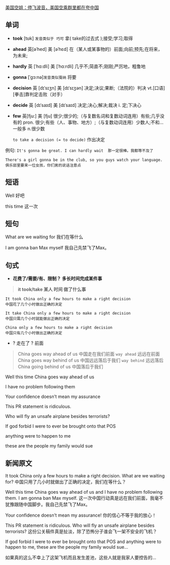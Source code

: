 
[美国空姐：停飞波音，美国空乘群里都在夸中国](https://www.guancha.cn/AjaMo/2019_03_15_493645.shtml)



## 单词

- **took** [tʊk] `发音类似于 巧可`  拿( take的过去式 );接受;学习;取得

- **ahead** 英[əˈhed]  美 [əˈhɛd]  在（某人或某事物的）前面;向前;预先;在将来，为未来;

- **hardly** 英 [ˈhɑ:dli]   美 [ˈhɑ:rdli]   几乎不;简直不;刚刚;严厉地，粗鲁地

- **gonna** [ˈgɔ:nə]`发音类似戛纳`  将要
- **decision**  英 [dɪˈsɪʒn]   美 [dɪˈsɪʒən] 决定;决议;果断;（法院的）判决 vt.[口语][拳击]靠判定击败（对手） 

- **decide** 英 [dɪˈsaɪd]   美 [dɪˈsaɪd] 决定;决心;解决;裁决 i. 定;下决心

- **few**  英[fju:]   美 [fju]  很少;很少的;（与复数名词和复数动词连用）有些;几乎没有的 pron. 很少;有些（人、事物、地方）;（与复数动词连用）少数人;不和…一般多 n.很少数

  `to take a decision (= to decide)` 作出决定


例句: `It's gonna be great. I can hardly wait  那一定很棒。我都等不及了`

`There's a girl gonna be in the club, so you guys watch your language. 俱乐部里要来一位女孩，你们男的说话注意点`

## 短语

Well 好吧

this time 这一次


## 短句

What are we waiting for 我们在等什么

I am gonna ban Max myself   我自己先禁飞了Max。

## 句式

- **花费了/需要/有、限制？  多长时间完成某件事**

> **it took/take 某人 时间 做了什么事**

	It took China only a few hours to make a right decision
	中国花了几个小时做出正确的决定

	It take China only a few hours to make a right decision
	中国只需几个小时就能做出正确的决定

	China only a few hours to make a right decision
	中国只有几个小时做出正确的决定


-  ? 走在了 ? 前面
> China goes way ahead of us 中国走在我们前面   `way ahead` 远远在前面
> China goes way behind of us 中国远远落后于我们 `way behind` 远远落后
> China going behind of us 中国落后于我们


Well this time China goes way ahead of us

I have no problem following them



Your confidence doesn’t mean my assurance

This PR statement is ridiculous.

Who will fly an unsafe airplane besides terrorists?

If god forbid I were to ever be brought onto that POS

anything were to happen to me

these are the people my family would sue



## 新闻原文

It took China only a few hours to make a right decision. What are we waiting for?
中国只用了几小时就做出了正确的决定，我们在等什么？

Well this time China goes way ahead of us and I have no problem following them. I am gonna ban Max myself.
这一次中国行动真是远在我们前面，我毫不犹豫跟随中国脚步。我自己先禁飞了Max。

Your confidence doesn’t mean my assurance!
你的信心不等于我的放心！


This PR statement is ridiculous. Who will fly an unsafe airplane besides terrorists?
这份公关稿件真是扯淡，除了恐怖分子谁会飞一架不安全的飞机？

If god forbid I were to ever be brought onto that POS and anything were to happen to me, these are the people my family would sue…

如果真的这么不幸上了这架飞机而且发生差池，这些人就是我家人要控告的…
